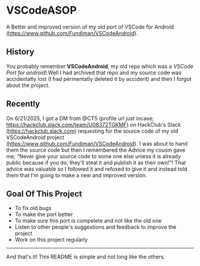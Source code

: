 # VSCodeASOP
A Better and improved version of my old port of VSCode for Android (https://www.github.com/Fundiman/VSCodeAndroid).

## History
You probably remember **VSCodeAndroid**, my old repo which was a *VSCode Port for android*! Well I had archived that repo and my source code was accidentatly lost (I had permentatly deleted it by accident) and then I forgot about the project.

## Recently
On 6/21/2025, I got a DM from @CT5 (profile url just incase; https://hackclub.slack.com/team/U08372TGKMF) on HackClub's Slack (https://hackclub.slack.com) requesting for the source code of my old VSCodeAndroid project (https://www.github.com/Fundiman/VSCodeAndroid). I was about to hand them the source code but then I remembered the Advice my cousin gave me; "Never give your source code to some one else unless it is already public because if you do, they'll steal it and publish it as their own!"! That advice was valuable so I followed it and refused to give it and instead told them that I'm going to make a new and improved version.

## Goal Of This Project
- To fix old bugs
- To make the port better
- To make sure this port is compelete and not like the old one
- Listen to other people's suggestions and feedback to improve the project
- Work on this project regularly

---

And that's it! This README is simple and not long like the others.